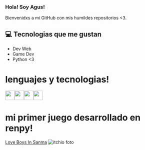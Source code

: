 
### Hola! Soy Agus!

Bienvenidxs a mi GitHub con mis humildes repositorios <3.

## :computer: Tecnologias que me gustan
* Dev Web
* Game Dev
* Python <3


# lenguajes y tecnologias!
<img src = 'https://github.com/MarikIshtar007/MarikIshtar007/blob/master/images/python2.png' height='30'/><img src = 'https://github.com/MarikIshtar007/MarikIshtar007/blob/master/images/html.svg' width='30'/><img src = 'https://github.com/MarikIshtar007/MarikIshtar007/blob/master/images/css.svg' width='30'/><img src = 'https://github.com/MarikIshtar007/MarikIshtar007/blob/master/images/js.svg' width='30'/>


# mi primer juego desarrollado en renpy!
[Love Boys In Sanma](https://agusescobbar.itch.io/love-boys-in-sanma)
![itchio foto](https://github.com/user-attachments/assets/922ee8e5-6fd0-4bae-907a-52c44c80c8cf)


